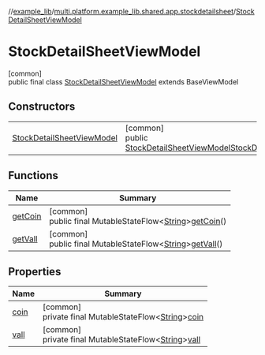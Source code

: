 //[example_lib](../../../index.md)/[multi.platform.example_lib.shared.app.stockdetailsheet](../index.md)/[StockDetailSheetViewModel](index.md)

# StockDetailSheetViewModel

[common]\
public final class [StockDetailSheetViewModel](index.md) extends BaseViewModel

## Constructors

| | |
|---|---|
| [StockDetailSheetViewModel](-stock-detail-sheet-view-model.md) | [common]<br>public [StockDetailSheetViewModel](index.md)[StockDetailSheetViewModel](-stock-detail-sheet-view-model.md)() |

## Functions

| Name | Summary |
|---|---|
| [getCoin](get-coin.md) | [common]<br>public final MutableStateFlow&lt;[String](https://developer.android.com/reference/kotlin/java/lang/String.html)&gt;[getCoin](get-coin.md)() |
| [getVall](get-vall.md) | [common]<br>public final MutableStateFlow&lt;[String](https://developer.android.com/reference/kotlin/java/lang/String.html)&gt;[getVall](get-vall.md)() |

## Properties

| Name | Summary |
|---|---|
| [coin](index.md#610495460%2FProperties%2F-1932516659) | [common]<br>private final MutableStateFlow&lt;[String](https://developer.android.com/reference/kotlin/java/lang/String.html)&gt;[coin](index.md#610495460%2FProperties%2F-1932516659) |
| [vall](index.md#-1306294710%2FProperties%2F-1932516659) | [common]<br>private final MutableStateFlow&lt;[String](https://developer.android.com/reference/kotlin/java/lang/String.html)&gt;[vall](index.md#-1306294710%2FProperties%2F-1932516659) |
